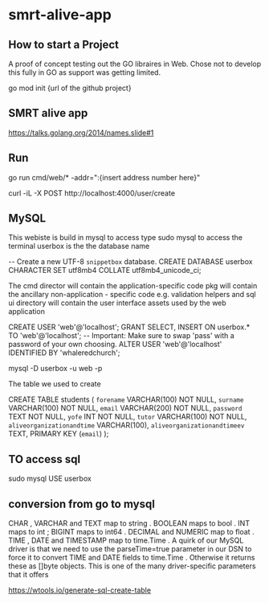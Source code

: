 # smrt-alive-app

## How to start a Project

A proof of concept testing out the GO libraires in Web. Chose not to develop this fully in GO as support was getting limited.

go mod init {url of the github project}

## SMRT alive app
https://talks.golang.org/2014/names.slide#1

## Run 
go run cmd/web/* -addr=":{insert address number here}"

curl -iL -X POST http://localhost:4000/user/create


## MySQL
This webiste is build in mysql 
to access type sudo mysql to access the terminal
userbox is the the database name

-- Create a new UTF-8 `snippetbox` database.
CREATE DATABASE userbox CHARACTER SET utf8mb4 COLLATE utf8mb4_unicode_ci;

The cmd director will contain the application-specific code
pkg will contain the ancillary non-application - specific code e.g. validation helpers and sql
ui directory will contain the user interface assets used by the web application 

CREATE USER 'web'@'localhost';
GRANT SELECT, INSERT ON userbox.* TO 'web'@'localhost';
-- Important: Make sure to swap 'pass' with a password of your own choosing.
ALTER USER 'web'@'localhost' IDENTIFIED BY 'whaleredchurch';

mysql -D userbox -u web -p

The table we used to create

CREATE TABLE students (
    `forename` VARCHAR(100) NOT NULL,
    `surname`  VARCHAR(100) NOT NULL,
    `email` VARCHAR(200) NOT NULL,
    `password` TEXT NOT NULL,
    `yofe` INT NOT NULL,
    `tutor` VARCHAR(100) NOT NULL,
    `aliveorganizationandtime` VARCHAR(100),
    `aliveorganizationandtimeev` TEXT,
     PRIMARY KEY (`email`)
);

## TO access sql 
sudo mysql
USE userbox

## conversion from go to mysql
CHAR , VARCHAR and TEXT map to string .
BOOLEAN maps to bool .
INT maps to int ; BIGINT maps to int64 .
DECIMAL and NUMERIC map to float .
TIME , DATE and TIMESTAMP map to time.Time .
A quirk of our MySQL driver is that we need to use the parseTime=true parameter in our
DSN to force it to convert TIME and DATE fields to time.Time . Otherwise it returns these as
[]byte objects. This is one of the many driver-specific parameters that it offers


https://wtools.io/generate-sql-create-table
